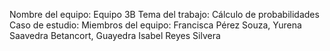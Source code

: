 Nombre del equipo: Equipo 3B
Tema del trabajo: Cálculo de probabilidades
Caso de estudio:
Miembros del equipo: Francisca Pérez Souza, Yurena Saavedra Betancort, Guayedra Isabel 
Reyes Silvera